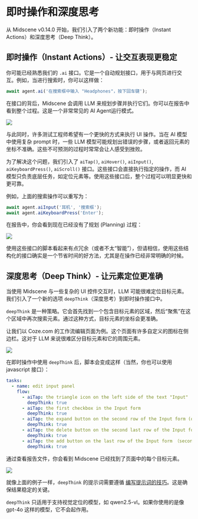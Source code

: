 # 即时操作和深度思考

从 Midscene v0.14.0 开始，我们引入了两个新功能：即时操作（Instant Actions）和深度思考（Deep Think）。

## 即时操作（Instant Actions）- 让交互表现更稳定

你可能已经熟悉我们的 `.ai` 接口。它是一个自动规划接口，用于与网页进行交互。例如，当进行搜索时，你可以这样做：

```typescript
await agent.ai('在搜索框中输入 "Headphones"，按下回车键');
```

在接口的背后，Midscene 会调用 LLM 来规划步骤并执行它们。你可以在报告中看到整个过程。这是一个非常常见的 AI Agent运行模式。

![](/blog/report-planning.png)

与此同时，许多测试工程师希望有一个更快的方式来执行 UI 操作。当在 AI 模型中使用复杂 prompt 时，一些 LLM 模型可能规划出错误的步骤，或者返回元素的坐标不准确。这些不可预测的过程时常常会让人感受到挫败。

为了解决这个问题，我们引入了 `aiTap()`, `aiHover()`, `aiInput()`, `aiKeyboardPress()`, `aiScroll()` 接口。这些接口会直接执行指定的操作，而 AI 模型只负责底层任务，如定位元素等。使用这些接口后，整个过程可以明显更快和更可靠。

例如，上面的搜索操作可以重写为：

```typescript
await agent.aiInput('耳机', '搜索框');
await agent.aiKeyboardPress('Enter');
```

在报告中，你会看到现在已经没有了规划 (Planning) 过程：

![](/blog/report-instant-action.png)

使用这些接口的脚本看起来有点冗余（或者不太“智能”），但请相信，使用这些结构化的接口确实是一个节省时间的好方法，尤其是在操作已经非常明确的时候。

## 深度思考（Deep Think）- 让元素定位更准确

当使用 Midscene 与一些复杂的 UI 控件交互时，LLM 可能很难定位目标元素。我们引入了一个新的选项 `deepThink`（深度思考）到即时操作接口中。

`deepThink` 是一种策略。它会首先找到一个包含目标元素的区域，然后“聚焦”在这个区域中再次搜索元素。通过这种方式，目标元素的坐标会更准确。

让我们以 Coze.com 的工作流编辑页面为例。这个页面有许多自定义的图标在侧边栏。这对于 LLM 来说很难区分目标元素和它的周围元素。

![](/blog/coze-sidebar.png)

在即时操作中使用 `deepThink` 后，脚本会变成这样（当然，你也可以使用 javascript 接口）：

```yaml
tasks:
  - name: edit input panel
    flow:
      - aiTap: the triangle icon on the left side of the text "Input"
        deepThink: true
      - aiTap: the first checkbox in the Input form
        deepThink: true
      - aiTap: the expand button on the second row of the Input form (on the right of the checkbox)
        deepThink: true
      - aiTap: the delete button on the second last row of the Input form
        deepThink: true
      - aiTap: the add button on the last row of the Input form （second button from the right）
        deepThink: true
```

通过查看报告文件，你会看到 Midscene 已经找到了页面中的每个目标元素。

![](/blog/report-coze-deep-think.png)

就像上面的例子一样，`deepThink` 的提示词需要遵循 [编写提示词的技巧](./prompting-tips)。这是确保结果稳定的关键。

`deepThink` 只适用于支持视觉定位的模型，如 qwen2.5-vl。如果你使用的是像 gpt-4o 这样的模型，它不会起作用。